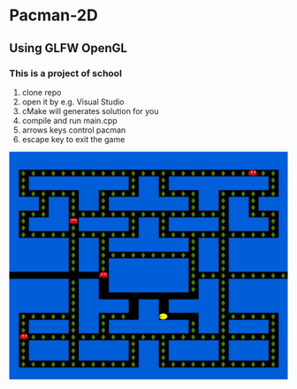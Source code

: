 # Pacman-2D
## Using GLFW OpenGL
### This is a project of school

1. clone repo
2. open it by e.g. Visual Studio
3. cMake will generates solution for you
4. compile and run main.cpp
5. arrows keys control pacman 
6. escape key to exit the game

![Alt text](game.JPG?raw=true "Title")
